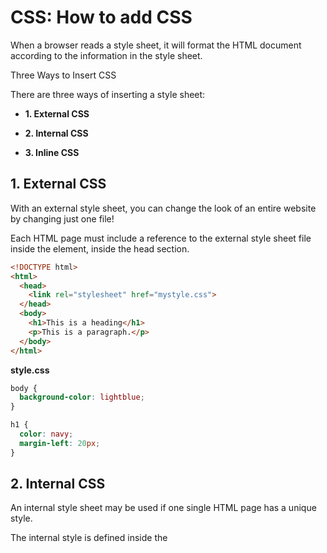 # CSS: How to add CSS

When a browser reads a style sheet, it will format the HTML document according to the information in the style sheet.

Three Ways to Insert CSS

There are three ways of inserting a style sheet:

- **1. External CSS**

- **2. Internal CSS**

- **3. Inline CSS**

## 1. External CSS

With an external style sheet, you can change the look of an entire website by changing just one file!

Each HTML page must include a reference to the external style sheet file inside the <link> element, inside the head section.

```html
<!DOCTYPE html>
<html>
  <head>
    <link rel="stylesheet" href="mystyle.css">
  </head>
  <body>
    <h1>This is a heading</h1>
    <p>This is a paragraph.</p>
  </body>
</html>
```

**style.css**

```css
body {
  background-color: lightblue;
}

h1 {
  color: navy;
  margin-left: 20px;
}
```

## 2. Internal CSS

An internal style sheet may be used if one single HTML page has a unique style.

The internal style is defined inside the <style> element, inside the head section.

```html
<!DOCTYPE html>
<html>
  <head>
    <style>
    body {
      background-color: linen;
    }
    
    h1 {
      color: maroon;
      margin-left: 40px;
    } 
    </style>
  </head>
  <body>
    <h1>This is a heading</h1>
    <p>This is a paragraph.</p>
  </body>
</html>
```

## 3. Inline CSS

An inline style may be used to apply a unique style for a single element.

To use inline styles, add the style attribute to the relevant element. The style attribute can contain any CSS property.

```html
<!DOCTYPE html>
<html>
  <body>
    <h1 style="color:blue;text-align:center;">This is a heading</h1>
    <p style="color:red;">This is a paragraph.</p>
  </body>
</html>
```

## 4. Multiple Style Sheets

If some properties have been defined for the same selector (element) in different style sheets, the **value from the last read style sheet will be used**. 

If the internal style is defined after the link to the external style sheet, the <h1> elements will be "orange":

```html
<!DOCTYPE html>
<html>
  <head>
  <link rel="stylesheet" type="text/css" href="mystyle.css">
    <style>
    h1 {
      color: orange;
    }
    </style>
  </head>
  <body>
    <h1>This is a heading</h1>
    <p>The style of this document is a combination of an external stylesheet, and internal style</p>
  </body>
</html>
```


